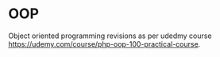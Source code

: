 # OOP
Object oriented programming revisions as per udedmy course https://udemy.com/course/php-oop-100-practical-course.
